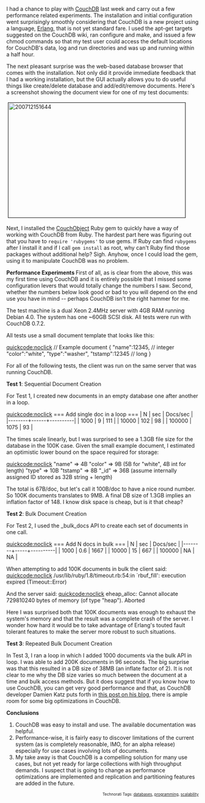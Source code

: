 I had a chance to play with <a href="http://couchdb.org/CouchDB/CouchDBWeb.nsf/Home?OpenForm">CouchDB</a> last week and carry out a few performance related experiments.  The installation and initial configuration went surprisingly smoothly considering that CouchDB is a new project using a language, <a href="http://www.erlang.org/">Erlang</a>, that is not yet standard fare.  I used the apt-get targets suggested on the CouchDB wiki, ran configure and make, and issued a few chmod commands so that my test user could access the default locations for CouchDB's data, log and run directories and was up and running within a half hour.

The next pleasant surprise was the web-based database browser that comes with the installation.  Not only did it provide immediate feedback that I had a working installation, but the GUI actually allows you to do useful things like create/delete database and add/edit/remove documents.  Here's a screenshot showing the document view for one of my test documents:

<img src="http://userprimary.net/user/wp-content/uploads/2007/12/200712151644.jpg" height="300" width="464" border="1" hspace="4" vspace="4" alt="200712151644" />

Next, I installed the <a href="http://couchobject.rubyforge.org/">CouchObject</a> Ruby gem to quickly have a way of working with CouchDB from Ruby.  The hardest part here was figuring out that you have to <span style="font-family:monospace;font-size:9pt;">require 'rubygems'</span> to use gems.  If Ruby can find <span style="font-family:monospace;font-size:9pt;">rubygems</span> after I install it and if I call <span style="font-family:monospace;font-size:9pt;">gem install</span> as root, why can't Ruby find those packages without additional help?  Sigh.  Anyhow, once I could load the gem, using it to manipulate CouchDB was no problem.

<strong>Performance Experiments
</strong>
First of all, as is clear from the above, this was my first time using CouchDB and it is entirely possible that I missed some configuration levers that would totally change the numbers I saw.  Second, whether the numbers below look good or bad to you will depend on the end use you have in mind -- perhaps CouchDB isn't the right hammer for me.

The test machine is a dual Xeon 2.4MHz server with 4GB RAM running Debian 4.0.  The system has one ~60GB SCSI disk.  All tests were run with CouchDB 0.7.2.

All tests use a small document template that looks like this:

<quickcode:noclick>
// Example document
{
"name":12345, // integer
"color":"white",
"type":"washer",
"tstamp":12345 // long
}
</quickcode>

For all of the following tests, the client was run on the same server that was running CouchDB.

<strong>Test 1</strong>: Sequential Document Creation

For Test 1, I created new documents in an empty database one after another in a loop.

<quickcode:noclick>
=== Add single doc in a loop ===
|      N |  sec | Docs/sec |
|--------+------+----------|
|   1000 |    9 |      111 |
|  10000 |  102 |       98 |
| 100000 | 1075 |       93 |
</quickcode>

The times scale linearly, but I was surprised to see a 1.3GB file size for the database in the 100K case.  Given the small example document, I estimated an optimistic lower bound on the space required for storage:

<quickcode:noclick>
"name"   => 4B
"color"  => 9B (5B for "white", 4B int for length)
"type"   => 10B
"tstamp" => 8B
"_id"    => 36B (assume internally assigned ID stored
                 as 32B string + length)
</quickcode>


The total is 67B/doc, but let's call it 100B/doc to have a nice round number.  So 100K documents translates to 9MB.  A final DB size of 1.3GB implies an inflation factor of 148.  I know disk space is cheap, but is it that cheap?


<strong>Test 2</strong>: Bulk Document Creation

For Test 2, I used the _bulk_docs API to create each set of documents in one call.

<quickcode:noclick>
=== Add N docs in bulk ===
|      N | sec | Docs/sec |
|--------+-----+----------|
|   1000 | 0.6 | 1667     |
|  10000 |  15 | 667      |
| 100000 |  NA | NA       |
</quickcode>

When attempting to add 100K documents in bulk the client said:
<quickcode:noclick>
    /usr/lib/ruby/1.8/timeout.rb:54:in `rbuf_fill': execution expired (Timeout::Error)
</quickcode>

And the server said:
<quickcode:noclick>
    eheap_alloc: Cannot allocate 729810240 bytes of memory (of type "heap").
    Aborted
</quickcode>

Here I was surprised both that 100K documents was enough to exhaust the system's memory and that the result was a complete crash of the server.  I wonder how hard it would be to take advantage of Erlang's touted fault tolerant features to make the server more robust to such situations.

<strong>Test 3</strong>: Repeated Bulk Document Creation

In Test 3, I ran a loop in which I added 1000 documents via the bulk API in loop.  I was able to add 200K documents in 96 seconds.  The big surprise was that this resulted in a DB size of 38MB (an inflate factor of 2).  It is not clear to me why the DB size varies so much between the document at a time and bulk access methods.  But it does suggest that if you know how to use CouchDB, you can get very good performance and that, as CouchDB developer Damien Katz puts forth in <a href="http://damienkatz.net/2007/12/thoughts_on_opt.html">this post on his blog</a>, there is ample room for some big optimizations in CouchDB.

<strong>Conclusions</strong>

<ol>
<li>CouchDB was easy to install and use.  The available documentation was helpful.</li>
<li>Performance-wise, it is fairly easy to discover limitations of the current system (as is completely reasonable, IMO, for an alpha release) especially for use cases involving lots of documents.</li>
<li>My take away is that CouchDB is a compelling solution for many use cases, but not yet ready for large collections with high throughput demands.  I suspect that is going to change as performance optimizations are implemented and replication and partitioning features are added in the future.</li>
</ol>



<!-- technorati tags start --><p style="text-align:right;font-size:10px;">Technorati Tags: <a href="http://www.technorati.com/tag/databases" rel="tag">databases</a>, <a href="http://www.technorati.com/tag/programming" rel="tag">programming</a>, <a href="http://www.technorati.com/tag/scalability" rel="tag">scalability</a></p><!-- technorati tags end -->
